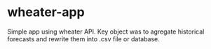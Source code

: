 # wheater-app
Simple app using wheater API. Key object was to agregate historical forecasts and rewrite them into .csv file or database.

